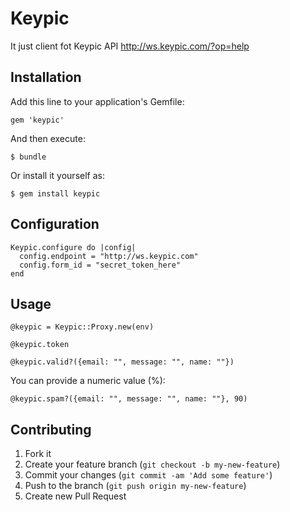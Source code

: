 # Keypic

It just client fot Keypic API http://ws.keypic.com/?op=help

## Installation

Add this line to your application's Gemfile:

    gem 'keypic'

And then execute:

    $ bundle

Or install it yourself as:

    $ gem install keypic

## Configuration

    Keypic.configure do |config|
      config.endpoint = "http://ws.keypic.com"
      config.form_id = "secret_token_here"
    end

## Usage

    @keypic = Keypic::Proxy.new(env)
    
    @keypic.token

    @keypic.valid?({email: "", message: "", name: ""})

You can provide a numeric value (%):

    @keypic.spam?({email: "", message: "", name: ""}, 90)


## Contributing

1. Fork it
2. Create your feature branch (`git checkout -b my-new-feature`)
3. Commit your changes (`git commit -am 'Add some feature'`)
4. Push to the branch (`git push origin my-new-feature`)
5. Create new Pull Request
